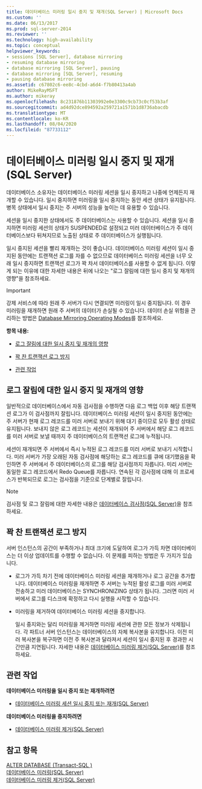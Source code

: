 ```yaml
---
title: 데이터베이스 미러링 일시 중지 및 재개(SQL Server) | Microsoft Docs
ms.custom: ''
ms.date: 06/13/2017
ms.prod: sql-server-2014
ms.reviewer: ''
ms.technology: high-availability
ms.topic: conceptual
helpviewer_keywords:
- sessions [SQL Server], database mirroring
- resuming database mirroring
- database mirroring [SQL Server], pausing
- database mirroring [SQL Server], resuming
- pausing database mirroring
ms.assetid: c67802c6-ee8c-4cbd-a6d4-f7b80413a4ab
author: MikeRayMSFT
ms.author: mikeray
ms.openlocfilehash: 8c231876b11303992e0e3300c9cb73c0cf53b3af
ms.sourcegitcommit: ad4d92dce894592a259721a1571b1d8736abacdb
ms.translationtype: MT
ms.contentlocale: ko-KR
ms.lasthandoff: 08/04/2020
ms.locfileid: "87733112"
---
```

# <a name="pausing-and-resuming-database-mirroring-sql-server"></a>데이터베이스 미러링 일시 중지 및 재개(SQL Server)
  데이터베이스 소유자는 데이터베이스 미러링 세션을 일시 중지하고 나중에 언제든지 재개할 수 있습니다. 일시 중지하면 미러링을 일시 중지하는 동안 세션 상태가 유지됩니다. 병목 상태에서 일시 중지는 주 서버의 성능을 높이는 데 유용할 수 있습니다.  
  
 세션을 일시 중지한 상태에서도 주 데이터베이스는 사용할 수 있습니다. 세션을 일시 중지하면 미러링 세션의 상태가 SUSPENDED로 설정되고 미러 데이터베이스가 주 데이터베이스보다 뒤쳐지므로 노출된 상태로 주 데이터베이스가 실행됩니다.  
  
 일시 중지된 세션을 빨리 재개하는 것이 좋습니다. 데이터베이스 미러링 세션이 일시 중지된 동안에는 트랜잭션 로그를 자를 수 없으므로 데이터베이스 미러링 세션을 너무 오래 일시 중지하면 트랜잭션 로그가 꽉 차서 데이터베이스를 사용할 수 없게 됩니다. 이렇게 되는 이유에 대한 자세한 내용은 뒤에 나오는 "로그 잘림에 대한 일시 중지 및 재개의 영향"을 참조하세요.  
  
> [!IMPORTANT]  
>  강제 서비스에 따라 원래 주 서버가 다시 연결되면 미러링이 일시 중지됩니다. 이 경우 미러링을 재개하면 원래 주 서버의 데이터가 손실될 수 있습니다. 데이터 손실 위험을 관리하는 방법은 [Database Mirroring Operating Modes](database-mirroring-operating-modes.md)를 참조하세요.  
  
 **항목 내용:**  
  
-   [로그 잘림에 대한 일시 중지 및 재개의 영향](#EffectOnLogTrunc)  
  
-   [꽉 찬 트랜잭션 로그 방지](#AvoidFullLog)  
  
-   [관련 작업](#RelatedTasks)  
  
##  <a name="how-pausing-and-resuming-affect-log-truncation"></a><a name="EffectOnLogTrunc"></a> 로그 잘림에 대한 일시 중지 및 재개의 영향  
 일반적으로 데이터베이스에서 자동 검사점을 수행하면 다음 로그 백업 이후 해당 트랜잭션 로그가 이 검사점까지 잘립니다. 데이터베이스 미러링 세션이 일시 중지된 동안에는 주 서버가 현재 로그 레코드를 미러 서버로 보내기 위해 대기 중이므로 모두 활성 상태로 유지됩니다. 보내지 않은 로그 레코드는 세션이 재개되어 주 서버에서 해당 로그 레코드를 미러 서버로 보낼 때까지 주 데이터베이스의 트랜잭션 로그에 누적됩니다.  
  
 세션이 재개되면 주 서버에서 즉시 누적된 로그 레코드를 미러 서버로 보내기 시작합니다. 미러 서버가 가장 오래된 자동 검사점에 해당하는 로그 레코드를 큐에 대기했음을 확인하면 주 서버에서 주 데이터베이스의 로그를 해당 검사점까지 자릅니다. 미리 서버는 동일한 로그 레코드에서 Redo Queue를 자릅니다. 연속된 각 검사점에 대해 이 프로세스가 반복되므로 로그는 검사점을 기준으로 단계별로 잘립니다.  
  
> [!NOTE]  
>  검사점 및 로그 잘림에 대한 자세한 내용은 [데이터베이스 검사점&#40;SQL Server&#41;](../../relational-databases/logs/database-checkpoints-sql-server.md)을 참조하세요.  
  
##  <a name="avoid-a-full-transaction-log"></a><a name="AvoidFullLog"></a> 꽉 찬 트랜잭션 로그 방지  
 서버 인스턴스의 공간이 부족하거나 최대 크기에 도달하여 로그가 가득 차면 데이터베이스는 더 이상 업데이트를 수행할 수 없습니다. 이 문제를 피하는 방법은 두 가지가 있습니다.  
  
-   로그가 가득 차기 전에 데이터베이스 미러링 세션을 재개하거나 로그 공간을 추가합니다. 데이터베이스 미러링을 재개하면 주 서버는 누적된 활성 로그를 미러 서버로 전송하고 미러 데이터베이스는 SYNCHRONIZING 상태가 됩니다. 그러면 미러 서버에서 로그를 디스크에 확정하고 다시 실행을 시작할 수 있습니다.  
  
-   미러링을 제거하여 데이터베이스 미러링 세션을 중지합니다.  
  
     일시 중지와는 달리 미러링을 제거하면 미러링 세션에 관한 모든 정보가 삭제됩니다. 각 파트너 서버 인스턴스는 데이터베이스의 자체 복사본을 유지합니다. 이전 미러 복사본을 복구하면 이전 주 복사본과 달라져서 세션이 일시 중지된 후 경과한 시간만큼 지연됩니다. 자세한 내용은 [데이터베이스 미러링 제거&#40;SQL Server&#41;](database-mirroring-sql-server.md)를 참조하세요.  
  
##  <a name="related-tasks"></a><a name="RelatedTasks"></a> 관련 작업  
 **데이터베이스 미러링을 일시 중지 또는 재개하려면**  
  
-   [데이터베이스 미러링 세션 일시 중지 또는 재개&#40;SQL Server&#41;](pause-or-resume-a-database-mirroring-session-sql-server.md)  
  
 **데이터베이스 미러링을 중지하려면**  
  
-   [데이터베이스 미러링 제거&#40;SQL Server&#41;](remove-database-mirroring-sql-server.md)  
  
## <a name="see-also"></a>참고 항목  
 [ALTER DATABASE &#40;Transact-SQL &#41;](/sql/t-sql/statements/alter-database-transact-sql)   
 [데이터베이스 미러링&#40;SQL Server&#41;](database-mirroring-sql-server.md)   
 [데이터베이스 미러링 제거&#40;SQL Server&#41;](database-mirroring-sql-server.md)  
  
  
